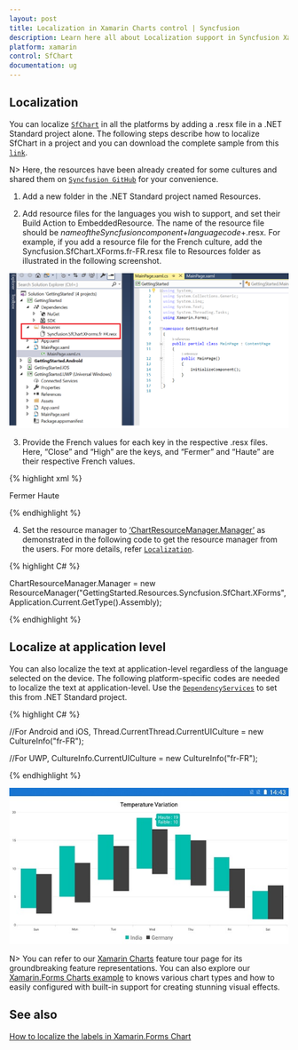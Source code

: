 ```yaml
---
layout: post
title: Localization in Xamarin Charts control | Syncfusion
description: Learn here all about Localization support in Syncfusion Xamarin Charts (SfChart) control and more.
platform: xamarin
control: SfChart
documentation: ug
---
```


## Localization 

You can localize [`SfChart`](https://help.syncfusion.com/cr/xamarin/Syncfusion.SfChart.XForms.SfChart.html) in all the platforms by adding a .resx file in a .NET Standard project alone. The following steps describe how to localize SfChart in a project and you can download the complete sample from this [`link`](https://github.com/SyncfusionExamples/how-to-localize-the-labels-in-xamarin-forms-sfchart).

N> Here, the resources have been already created for some cultures and shared them on [`Syncfusion GitHub`](https://github.com/syncfusion/xamarin-localized-texts) for your convenience.

1. Add a new folder in the .NET Standard project named Resources.

2. Add resource files for the languages you wish to support, and set their Build Action to EmbeddedResource. The name of the resource file should be $name of the Syncfusion component$+$language code$+.resx. For example, if you add a resource file for the French culture, add the Syncfusion.SfChart.XForms.fr-FR.resx file to Resources folder as illustrated in the following screenshot.

![Localization support in Xamarin.Forms Chart](localization_images/LocalizationResource.png)

3. Provide the French values for each key in the respective .resx files. Here, “Close” and “High” are the keys, and “Fermer” and “Haute” are their respective French values.

{% highlight xml %}

<data name="Close" xml:space="preserve">
  <value>Fermer</value>
</data>
<data name="High" xml:space="preserve">
  <value>Haute</value>
</data>  

{% endhighlight %} 

4. Set the resource manager to [‘ChartResourceManager.Manager’](https://help.syncfusion.com/cr/xamarin/Syncfusion.SfChart.XForms.ChartResourceManager.html#Syncfusion_SfChart_XForms_ChartResourceManager_Manager) as demonstrated in the following code to get the resource manager from the users. For more details, refer [`Localization`](https://blog.syncfusion.com/post/localization-made-easy-for-syncfusion-xamarin-forms-components.aspx).

{% highlight C# %}

ChartResourceManager.Manager = new ResourceManager("GettingStarted.Resources.Syncfusion.SfChart.XForms", Application.Current.GetType().Assembly);

{% endhighlight %} 

## Localize at application level

You can also localize the text at application-level regardless of the language selected on the device. The following platform-specific codes are needed to localize the text at application-level. Use the [`DependencyServices`](https://docs.microsoft.com/en-us/xamarin/xamarin-forms/app-fundamentals/dependency-service/introduction) to set this from .NET Standard project.

{% highlight C# %}

//For Android and iOS,
Thread.CurrentThread.CurrentUICulture = new CultureInfo("fr-FR");

//For UWP,
CultureInfo.CurrentUICulture = new CultureInfo("fr-FR");

{% endhighlight %} 

![Localization support in Xamarin.Forms Chart](localization_images/ChartLocalization.png)

N> You can refer to our [Xamarin Charts](https://www.syncfusion.com/xamarin-ui-controls/xamarin-charts) feature tour page for its groundbreaking feature representations. You can also explore our [Xamarin.Forms Charts example](https://github.com/syncfusion/xamarin-demos/tree/master/Forms/Chart) to knows various chart types and how to easily configured with built-in support for creating stunning visual effects.  

## See also

[How to localize the labels in Xamarin.Forms Chart](https://www.syncfusion.com/kb/9415/how-to-localize-the-labels-in-xamarin-forms-chart)